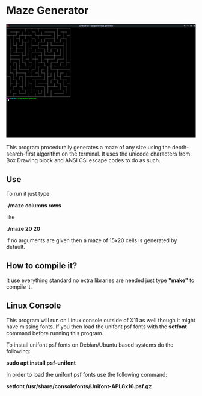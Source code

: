 # Maze Generator

![Maze Generator running on Xterm](screenshot.jpg "Maze Generator running on Xterm")

This program procedurally generates a maze of any size using the depth-search-first algorithm on the terminal. It uses the unicode characters from Box Drawing block and ANSI CSI escape codes to do as such.

## Use

To run it just type

**./maze columns rows**

like

**./maze 20 20**

if no arguments are given then a maze of 15x20 cells is generated by default.


## How to compile it?

It use everything standard no extra libraries are needed just type **"make"** to compile it.


## Linux Console
This program will run on Linux console outside of X11 as well though it might have missing fonts. If you then load the unifont psf fonts with the **setfont** command before running this program.

To install unifont psf fonts on Debian/Ubuntu based systems do the following:

**sudo apt install psf-unifont**

In order to load the unifont psf fonts use the following command:

**setfont /usr/share/consolefonts/Unifont-APL8x16.psf.gz**
